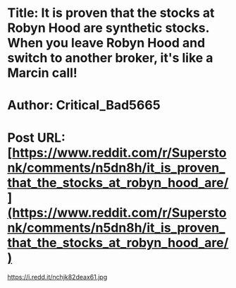 # Title: It is proven that the stocks at Robyn Hood are synthetic stocks. When you leave Robyn Hood and switch to another broker, it's like a Marcin call!
# Author: Critical_Bad5665
# Post URL: [https://www.reddit.com/r/Superstonk/comments/n5dn8h/it_is_proven_that_the_stocks_at_robyn_hood_are/](https://www.reddit.com/r/Superstonk/comments/n5dn8h/it_is_proven_that_the_stocks_at_robyn_hood_are/)


https://i.redd.it/nchjk82deax61.jpg